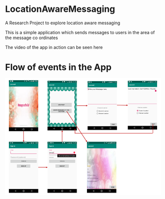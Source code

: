 # LocationAwareMessaging
A Research Project to explore location aware messaging

This is a simple application which sends messages to users in the area of the message co ordinates

The video of the app in action can be seen here

# Flow of events in the App

![alt text](https://github.com/archve/LocationAwareMessaging/blob/master/systemflow.PNG)
